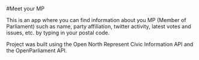 #Meet your MP

This is an app where you can find information about you MP (Member of Parliament) such as name, party affiliation, twitter activity, latest votes and issues, etc. by typing in your postal code.

Project was built using the Open North Represent Civic Information API and the OpenParliament API.